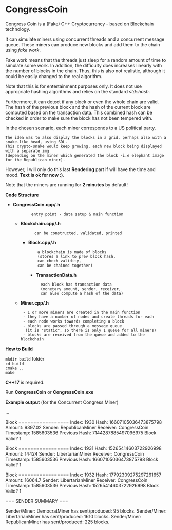 <h1>CongressCoin</h1>

Congress Coin is a (Fake) C++ Cryptocurrency - based on Blockchain technology.

It can simulate miners using concurrent threads and a concurrent message queue.
These miners can produce new blocks and add them to the chain using *fake work*.

Fake work means that the threads just sleep for a random amount of time to simulate some work.
In addition, the difficulty does increases linearly with the number of blocks in the chain.
Thus, this is also not realistic, although it could be easily changed to the real algorithm.

Note that this is for entertainment purposes only. It does not use appropriate hashing algorithms
and relies on the standard *std::hash*.

Furthermore, it can detect if any block or even the whole chain are valid.
The hash of the previous block and the hash of the current block are computed based on the
transaction data. This combined hash can be checked in order to make sure the block has not been tempered with.

In the chosen scenario, each miner corresponds to a US political party.

    The idea was to also display the blocks in a grid, perhaps also with a snake-like head, using SDL.
    This crypto-snake would keep growing, each new block being displayed with a separate img 
    (depending on the miner which generated the block -i.e elephant image for the Republican miner).

However, I will only do this last **Rendering** part if will have the time and mood. **Text is ok for now :)**.

Note that the miners are running for **2 minutes** by default!

**Code Structure**

* **CongressCoin.cpp/.h**

              entry point - data setup & main function
  * **Blockchain.cpp/.h**

              can be constructed, validated, printed
    * **Block.cpp/.h**

              a blockchain is made of blocks
              (stores a link to prev block hash,
              can check validity,
              can be chained together)
      * **TransactionData.h**

              each block has transaction data
              (monetary amount, sender, receiver,
              can also compute a hash of the data)
  * **Miner.cpp/.h**

         - 1 or more miners are created in the main function
         - they have a number of nodes and create threads for each
         - each node works towards completing a block
         - blocks are passed through a message queue
          (it is "static", so there is only 1 queue for all miners)
         - blocks are received from the queue and added to the blockchain


**How to Build**

`mkdir build` folder<br>
`cd build`<br>
`cmake ..`<br>
`make`<br>

**C++17** is required.

Run **CongressCoin** or **CongressCoin.exe**

**Example output** (for the Concurrent Congress Miner)

...

Block =================
Index: 1930
Hash: 16607105036473875798
Amount: 9397.02
Sender: RepublicanMiner
Receiver: CongressCoin
Timestamp: 1585603536
Previous Hash: 7144287885497096975
Block Valid? 1

Block =================
Index: 1931
Hash: 15265414603722926998
Amount: 14424
Sender: LibertarianMiner
Receiver: CongressCoin
Timestamp: 1585603536
Previous Hash: 16607105036473875798
Block Valid? 1

Block =================
Index: 1932
Hash: 17792309275297261657
Amount: 16064.7
Sender: LibertarianMiner
Receiver: CongressCoin
Timestamp: 1585603536
Previous Hash: 15265414603722926998
Block Valid? 1

=== SENDER SUMMARY ===

Sender/Miner: DemocratMiner has sent/produced: 95 blocks.
Sender/Miner: LibertarianMiner has sent/produced: 1610 blocks.
Sender/Miner: RepublicanMiner has sent/produced: 225 blocks.